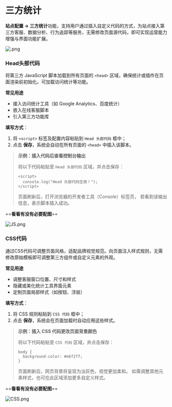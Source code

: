 # **三方统计**

**站点配置 → 三方统计**功能，支持用户通过插入自定义代码的方式，为站点接入第三方客服、数据分析、行为追踪等服务，无需修改页面源代码，即可实现运营能力增强与界面功能扩展。

![.png](http://kmdev.53ai.com/api/preview/bf394692a2728c73bc9a91d4b62ca29d.png)

### **Head头部代码**

将第三方 JavaScript 脚本加载到所有页面的 `<head>` 区域，确保统计或插件在页面渲染前初始化。可加载访问统计等功能。

**常见用途**

* 接入访问统计工具（如 Google Analytics、百度统计）
* 嵌入在线客服脚本
* 引入第三方功能库

**填写方式**：

1. 将 `<script>` 标签及配置内容粘贴到 `Head 头部代码` 框中；
2. 点击 **保存**，系统会自动在所有页面的 `<head>` 中插入该脚本。

> **示例：插入代码后查看控制台输出**
> 
> 将以下代码粘贴至 `Head 头部代码` 区域，并点击保存：
> 
> ```
> <script>
>   console.log("Head 头部代码生效！");
> </script>
> ```
> 
> 页面刷新后，打开浏览器的开发者工具（Console）标签页，
> 若看到该输出信息，表示脚本插入成功。

\==**看看有没有必要配图**==

![JS.png](http://kmdev.53ai.com/api/preview/fb2eec45dd9e7399a0e36627029bc1cd.png)

### **CSS代码**

通过CSS代码可调整页面风格，适配品牌视觉规范。向页面注入样式规则，无需修改原始模板即可调整第三方组件或自定义元素的外观。

**常见用途**

* 调整客服窗口位置、尺寸和样式
* 隐藏或美化统计工具界面元素
* 定制页面局部样式（如按钮、浮层）

**填写方式**：

1. 将 CSS 规则粘贴到 `CSS 代码` 框中；
2. 点击 **保存**，系统会在页面加载时自动应用这些样式。

> **示例：插入 CSS 代码更改页面背景颜色**
> 
> 将以下代码粘贴至 `CSS 代码` 区域，并点击保存：
> 
> ```
> body {
>   background-color: #e6f2ff;
> }
> ```
> 
> 页面刷新后，网页背景将呈现为淡灰色，视觉更加柔和。
> 如需调整其他元素样式，也可在此区域添加更多自定义样式。

\==**看看有没有必要配图**==

![CSS.png](http://kmdev.53ai.com/api/preview/768077a1e4dc3177afaaf3b067b27d48.png)

